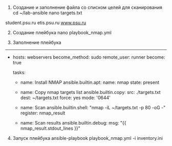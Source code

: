 1. Создание и заполнение файла со списком целей для сканирования
cd ~/lab-ansible
nano targets.txt

student.psu.ru
etis.psu.ru
www.psu.ru


2. Создание плейбука
nano playbook_nmap.yml


3. Заполнение плейбука
---
- hosts: webservers
  become_method: sudo
  remote_user: runner
  become: true

  tasks:
    - name: Install NMAP
      ansible.builtin.apt:
        name: nmap
        state: present

    - name: Copy nmap targets list
      ansible.builtin.copy:
        src: ./targets.txt
        dest: ~/targets.txt
        force: yes
        mode: '0644'

    - name: Scan
      ansible.builtin.shell: "nmap -iL ~/targets.txt -p 80 -oG -"
      register: nmap_result

    - name: Scan results
      ansible.builtin.debug:
        msg: "{{ nmap_result.stdout_lines }}"


4. Запуск плейбука
ansible-playbook playbook_nmap.yml -i inventory.ini